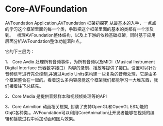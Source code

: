# Core-AVFoundation
AVFoundation Application,AVFoundation 框架初探究
   从最基本的入手，一点点的学习这个框架里面的每一个类，争取把这个框架里面的基本的类都有一个涉及到。
   梳理AVFoundation整体结构，以及上下游的依赖基础框架，同时基于应用层面分析AVFoundation整体功能着陆点。
   
它的下三层为：

1、 Core Avdio  处理所有音频事件，为所有音频以及MIDI（Musical Instrument Digital Interface 乐器数字接口）内容的录制、播放等提供了接口。设置可以针对音频信号进行完全控制,并通过Audio Units来构建一些复杂的音频处理，它是由多个框架整合在一起的。看着这么多内容感觉这个框架我们都能学习一大堆东西，我们接着往下总结先。

2、Core Media  是提供音频样本和视频帧处理等的API

3、Core Animition 动画相关框架, 封装了支持OpenGL和OpenGL ES功能的ObjC各种类.。AVFoundation可以利用CoreAnimation让开发者能够在视频的编辑和播放过程中添加动画和图片效果。
